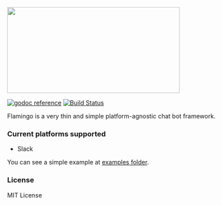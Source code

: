 <img src="https://rawgit.com/mvader/flamingo/master/logo.png" width="400" height="200" />

[![godoc reference](https://godoc.org/github.com/mvader/flamingo?status.png)](https://godoc.org/github.com/mvader/flamingo) [![Build Status](https://travis-ci.org/mvader/flamingo.svg?branch=master)](https://travis-ci.org/mvader/flamingo)

Flamingo is a very thin and simple platform-agnostic chat bot framework.

### Current platforms supported

* Slack

You can see a simple example at [examples folder](https://github.com/mvader/flamingo/blob/master/examples/hello.go).

### License

MIT License
